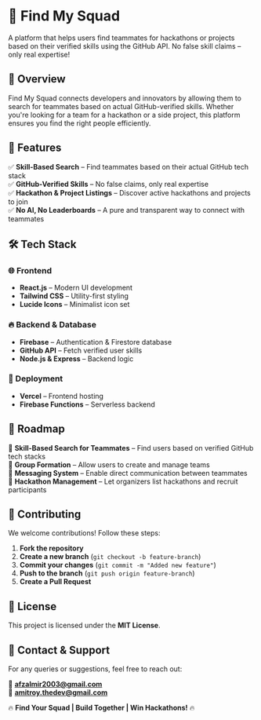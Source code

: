 # 🚀 Find My Squad  

A platform that helps users find teammates for hackathons or projects based on their verified skills using the GitHub API. No false skill claims – only real expertise!  

## 🌟 Overview  

Find My Squad connects developers and innovators by allowing them to search for teammates based on actual GitHub-verified skills. Whether you're looking for a team for a hackathon or a side project, this platform ensures you find the right people efficiently.  

## 🎯 Features  

✅ **Skill-Based Search** – Find teammates based on their actual GitHub tech stack  
✅ **GitHub-Verified Skills** – No false claims, only real expertise  
✅ **Hackathon & Project Listings** – Discover active hackathons and projects to join  
✅ **No AI, No Leaderboards** – A pure and transparent way to connect with teammates  

## 🛠 Tech Stack  

### 🌐 Frontend  
- **React.js** – Modern UI development  
- **Tailwind CSS** – Utility-first styling  
- **Lucide Icons** – Minimalist icon set  

### 🔥 Backend & Database  
- **Firebase** – Authentication & Firestore database  
- **GitHub API** – Fetch verified user skills  
- **Node.js & Express** – Backend logic  

### 🚀 Deployment  
- **Vercel** – Frontend hosting  
- **Firebase Functions** – Serverless backend  

## 📢 Roadmap  

🔹 **Skill-Based Search for Teammates** – Find users based on verified GitHub tech stacks  
🔹 **Group Formation** – Allow users to create and manage teams  
🔹 **Messaging System** – Enable direct communication between teammates  
🔹 **Hackathon Management** – Let organizers list hackathons and recruit participants  

## 🤝 Contributing  

We welcome contributions! Follow these steps:  

1. **Fork the repository**  
2. **Create a new branch** (`git checkout -b feature-branch`)  
3. **Commit your changes** (`git commit -m "Added new feature"`)  
4. **Push to the branch** (`git push origin feature-branch`)  
5. **Create a Pull Request**  

## 📜 License  

This project is licensed under the **MIT License**.  

## 📢 Contact & Support  

For any queries or suggestions, feel free to reach out:  

📧 **afzalmir2003@gmail.com**  
📧 **amitroy.thedev@gmail.com**  

🔥 **Find Your Squad | Build Together | Win Hackathons!** 🔥  
